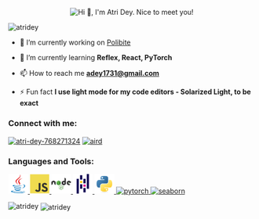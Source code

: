 <p align="center"> <img src="https://readme-typing-svg.demolab.com/?lines=Hi%20%F0%9F%91%8B,%20I%27m%20Atri%20Dey;Nice%20to%20meet%20you!" alt="Hi 👋, I'm Atri Dey. Nice to meet you!" /> </p>

<p align="left"> <img src="https://komarev.com/ghpvc/?username=atridey&label=Profile%20Views&color=0e75b6&style=flat" alt="atridey" /> </p>

- 🔭 I’m currently working on [Polibite](https://github.com/atridey/Polibite)

- 🌱 I’m currently learning **Reflex, React, PyTorch**

- 📫 How to reach me **adey1731@gmail.com**

- ⚡ Fun fact **I use light mode for my code editors - Solarized Light, to be exact**

<h3 align="left">Connect with me:</h3>
<p align="left">
<a href="https://linkedin.com/in/atri-dey-768271324" target="blank"><img align="center" src="https://raw.githubusercontent.com/rahuldkjain/github-profile-readme-generator/master/src/images/icons/Social/linked-in-alt.svg" alt="atri-dey-768271324" height="30" width="40" /></a>
<a href="https://stackoverflow.com/users/aird" target="blank"><img align="center" src="https://raw.githubusercontent.com/rahuldkjain/github-profile-readme-generator/master/src/images/icons/Social/stack-overflow.svg" alt="aird" height="30" width="40" /></a>
</p>

<h3 align="left">Languages and Tools:</h3>
<p align="left"> <a href="https://www.java.com" target="_blank" rel="noreferrer"> <img src="https://raw.githubusercontent.com/devicons/devicon/master/icons/java/java-original.svg" alt="java" width="40" height="40"/> </a> <a href="https://developer.mozilla.org/en-US/docs/Web/JavaScript" target="_blank" rel="noreferrer"> <img src="https://raw.githubusercontent.com/devicons/devicon/master/icons/javascript/javascript-original.svg" alt="javascript" width="40" height="40"/> </a> <a href="https://nodejs.org" target="_blank" rel="noreferrer"> <img src="https://raw.githubusercontent.com/devicons/devicon/master/icons/nodejs/nodejs-original-wordmark.svg" alt="nodejs" width="40" height="40"/> </a> <a href="https://pandas.pydata.org/" target="_blank" rel="noreferrer"> <img src="https://raw.githubusercontent.com/devicons/devicon/2ae2a900d2f041da66e950e4d48052658d850630/icons/pandas/pandas-original.svg" alt="pandas" width="40" height="40"/> </a> <a href="https://www.python.org" target="_blank" rel="noreferrer"> <img src="https://raw.githubusercontent.com/devicons/devicon/master/icons/python/python-original.svg" alt="python" width="40" height="40"/> </a> <a href="https://pytorch.org/" target="_blank" rel="noreferrer"> <img src="https://www.vectorlogo.zone/logos/pytorch/pytorch-icon.svg" alt="pytorch" width="40" height="40"/> </a> <a href="https://seaborn.pydata.org/" target="_blank" rel="noreferrer"> <img src="https://seaborn.pydata.org/_images/logo-mark-lightbg.svg" alt="seaborn" width="40" height="40"/> </a> </p>

<p><img align="left" src="https://github-readme-stats.vercel.app/api/top-langs?username=atridey&show_icons=true&locale=en&layout=compact" alt="atridey" /></p>

<p>&nbsp;<img align="center" src="https://github-readme-stats.vercel.app/api?username=atridey&show_icons=true&locale=en" alt="atridey" /></p>

